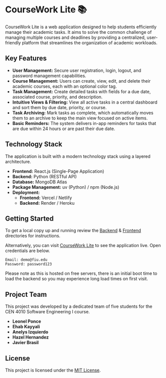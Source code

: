 # CourseWork Lite 📚

CourseWork Lite is a web application designed to help students efficiently manage their academic tasks. It aims to solve the common challenge of managing multiple courses and deadlines by providing a centralized, user-friendly platform that streamlines the organization of academic workloads.

## Key Features

  * **User Management:** Secure user registration, login, logout, and password management capabilities.
  * **Course Management:** Users can create, view, edit, and delete their academic courses, each with an optional color tag.
  * **Task Management:** Create detailed tasks with fields for a due date, associated course, priority, and description.
  * **Intuitive Views & Filtering:** View all active tasks in a central dashboard and sort them by due date, priority, or course.
  * **Task Archiving:** Mark tasks as complete, which automatically moves them to an archive to keep the main view focused on active items.
  * **Basic Reminders:** The system delivers in-app reminders for tasks that are due within 24 hours or are past their due date.

## Technology Stack

The application is built with a modern technology stack using a layered architecture.

  * **Frontend:** React.js (Single-Page Application)
  * **Backend:** Python (RESTful API)
  * **Database:** MongoDB Atlas
  * **Package Management:** uv (Python) / npm (Node.js)
  * **Deployment:**
      * **Frontend:** Vercel / Netlify
      * **Backend:** Render / Heroku

## Getting Started

To get a local copy up and running review the [Backend](https://github.com/SlyyJavii/CourseWork-Lite/tree/main/backend) & [Frontend](https://github.com/SlyyJavii/CourseWork-Lite/tree/main/frontend) directories for instructions.

Alternatively, you can visit [CourseWork Lite](https://courseworklite.netlify.app) to see the application live.
Open credentials are below.
```
Email: demo@fiu.edu
Password: password123
```
Please note as this is hosted on free servers, there is an initial boot time to load the backend so you may experience long load times on first visit.

## Project Team

This project was developed by a dedicated team of five students for the CEN 4010 Software Engineering I course.

  * **Leonel Ponce** 
  * **Ehab Kayyali**
  * **Anelys Izquierdo** 
  * **Hazel Hernandez**
  * **Javier Brasil**

## License

This project is licensed under the [MIT License](LICENSE).
